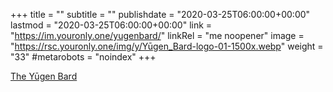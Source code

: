 +++
title = ""
subtitle = ""
publishdate = "2020-03-25T06:00:00+00:00"
lastmod = "2020-03-25T06:00:00+00:00"
link = "https://im.youronly.one/yugenbard/"
linkRel = "me noopener"
image = "https://rsc.youronly.one/img/y/Yūgen_Bard-logo-01-1500x.webp"
weight = "33"
#metarobots = "noindex"
+++

[The Yūgen Bard](https://im.youronly.one/yugenbard/ "The Yūgen Bard")
